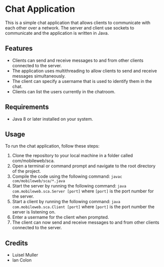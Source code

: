# Chat Application

This is a simple chat application that allows clients to communicate with each other over a network. The server and client use sockets to communicate and the application is written in Java.

## Features

- Clients can send and receive messages to and from other clients connected to the server.
- The application uses multithreading to allow clients to send and receive messages simultaneously.
- The client can specify a username that is used to identify them in the chat.
- Clients can list the users currently in the chatroom.

## Requirements

- Java 8 or later installed on your system.

## Usage

To run the chat application, follow these steps:

1. Clone the repository to your local machine in a folder called com/mobileweb/sca.
2. Open a terminal or command prompt and navigate to the root directory of the project.
3. Compile the code using the following command:
```javac com/mobileweb/sca/*.java```
4. Start the server by running the following command:
```java com.mobileweb.sca.Server [port]```
where `[port]` is the port number for the server.
5. Start a client by running the following command:
```java com.mobileweb.sca.Client [port]```
where `[port]` is the port number the server is listening on.
6. Enter a username for the client when prompted.
7. The client can now send and receive messages to and from other clients connected to the server.

## Credits

- Luisel Muller
- Ian Colon
